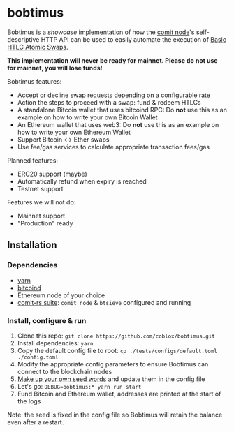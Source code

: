 # bobtimus

Bobtimus is a _showcase_ implementation of how the [comit node](https://github.com/comit-network/comit-rs/)'s self-descriptive HTTP API can be used to easily automate the execution of [Basic HTLC Atomic Swaps](https://github.com/comit-network/RFCs/blob/master/RFC-003-SWAP-Basic.md).

**This implementation will never be ready for mainnet. Please do not use for mainnet, you will lose funds!**

Bobtimus features:
- Accept or decline swap requests depending on a configurable rate
- Action the steps to proceed with a swap: fund & redeem HTLCs 
- A standalone Bitcoin wallet that uses bitcoind RPC: Do **not** use this as an example on how to write your own Bitcoin Wallet 
- An Ethereum wallet that uses web3: Do **not** use this as an example on how to write your own Ethereum Wallet
- Support Bitcoin <-> Ether swaps
- Use fee/gas services to calculate appropriate transaction fees/gas

Planned features:
- ERC20 support (maybe)
- Automatically refund when expiry is reached
- Testnet support 

Features we will not do:
- Mainnet support
- "Production" ready 

## Installation

### Dependencies

- [yarn](https://yarnpkg.com/)
- [bitcoind](https://bitcoincore.org/en/download/)
- Ethereum node of your choice
- [comit-rs suite](https://github.com/comit-network/comit-rs/): `comit_node` & `btsieve` configured and running

### Install, configure & run

1. Clone this repo: `git clone https://github.com/coblox/bobtimus.git`
2. Install dependencies: `yarn`
3. Copy the default config file to root: `cp ./tests/configs/default.toml ./config.toml`
4. Modify the appropriate config parameters to ensure Bobtimus can connect to the blockchain nodes
5. [Make up your own seed words](https://duckduckgo.com/?q=generate+BIP39) and update them in the config file
6. Let's go: `DEBUG=bobtimus:* yarn run start`
7. Fund Bitcoin and Ethereum wallet, addresses are printed at the start of the logs

Note: the seed is fixed in the config file so Bobtimus will retain the balance even after a restart. 
